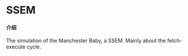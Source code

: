 # SSEM

#### 介绍
The simulation of the Manchester Baby, a SSEM. Mainly about the fetch-execute cycle.


